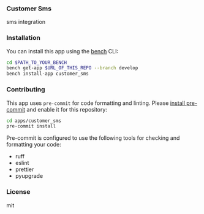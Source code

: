 ### Customer Sms

sms integration

### Installation

You can install this app using the [bench](https://github.com/frappe/bench) CLI:

```bash
cd $PATH_TO_YOUR_BENCH
bench get-app $URL_OF_THIS_REPO --branch develop
bench install-app customer_sms
```

### Contributing

This app uses `pre-commit` for code formatting and linting. Please [install pre-commit](https://pre-commit.com/#installation) and enable it for this repository:

```bash
cd apps/customer_sms
pre-commit install
```

Pre-commit is configured to use the following tools for checking and formatting your code:

- ruff
- eslint
- prettier
- pyupgrade

### License

mit
